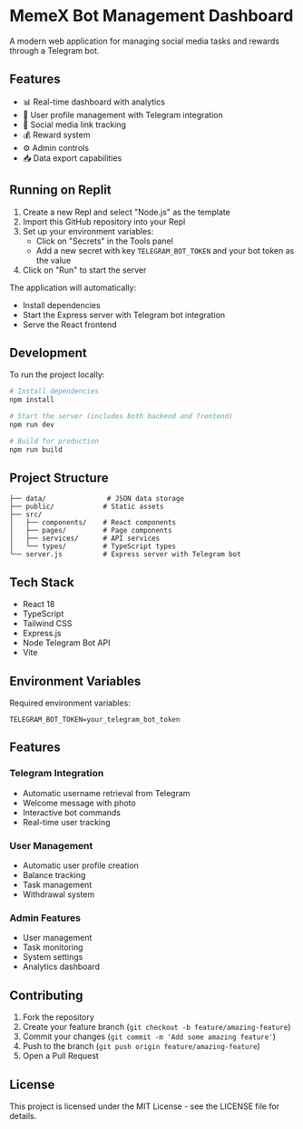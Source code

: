 # MemeX Bot Management Dashboard

A modern web application for managing social media tasks and rewards through a Telegram bot.

## Features

- 📊 Real-time dashboard with analytics
- 👥 User profile management with Telegram integration
- 🔗 Social media link tracking
- 💰 Reward system
- ⚙️ Admin controls
- 📥 Data export capabilities

## Running on Replit

1. Create a new Repl and select "Node.js" as the template
2. Import this GitHub repository into your Repl
3. Set up your environment variables:
   - Click on "Secrets" in the Tools panel
   - Add a new secret with key `TELEGRAM_BOT_TOKEN` and your bot token as the value
4. Click on "Run" to start the server

The application will automatically:
- Install dependencies
- Start the Express server with Telegram bot integration
- Serve the React frontend

## Development

To run the project locally:

```bash
# Install dependencies
npm install

# Start the server (includes both backend and frontend)
npm run dev

# Build for production
npm run build
```

## Project Structure

```
├── data/               # JSON data storage
├── public/            # Static assets
├── src/
│   ├── components/    # React components
│   ├── pages/         # Page components
│   ├── services/      # API services
│   └── types/         # TypeScript types
└── server.js          # Express server with Telegram bot
```

## Tech Stack

- React 18
- TypeScript
- Tailwind CSS
- Express.js
- Node Telegram Bot API
- Vite

## Environment Variables

Required environment variables:

```env
TELEGRAM_BOT_TOKEN=your_telegram_bot_token
```

## Features

### Telegram Integration
- Automatic username retrieval from Telegram
- Welcome message with photo
- Interactive bot commands
- Real-time user tracking

### User Management
- Automatic user profile creation
- Balance tracking
- Task management
- Withdrawal system

### Admin Features
- User management
- Task monitoring
- System settings
- Analytics dashboard

## Contributing

1. Fork the repository
2. Create your feature branch (`git checkout -b feature/amazing-feature`)
3. Commit your changes (`git commit -m 'Add some amazing feature'`)
4. Push to the branch (`git push origin feature/amazing-feature`)
5. Open a Pull Request

## License

This project is licensed under the MIT License - see the LICENSE file for details.
